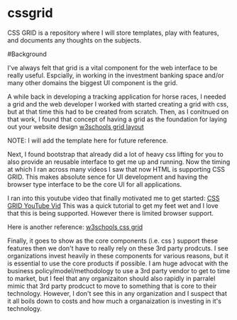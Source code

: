 # cssgrid
CSS GRID is a repository where I will store templates, play with features, and documents any thoughts on the subjects.

#Background

I've always felt that grid is a vital component for the web interface to be really useful.
Espcially, in working in the investment banking space and/or many other domains the biggest
UI component is the grid.

A while back in developing a tracking application for horse races, I needed a grid and the
web developer I worked with started creating a grid with css, but at that time this had
to be created from scratch.  Then, as I conitnued on that work, I found that concept of having
a grid as the foundation for laying out your website design [w3schools grid layout](https://www.w3schools.com/css/css_rwd_grid.asp)

NOTE: I will add the template here for future reference.

Next, I found bootstrap that already did a lot of heavy css lifting for you to also provide
an reusable interface to get me up and running.  Now the timing at which I ran across many
videos I saw that now HTML is supporting CSS GRID.  This makes absolute sence for UI development
and having the browser type interface to be the core UI for all applications.  

I ran into this youtube video that finally motivated me to get started: [CSS GRID YouTube Vid](https://www.youtube.com/watch?v=HgwCeNVPlo0)
This was a quick tutorial to get my feet wet and I love that this is being supported.
However there is limited browser support.  

Here is another reference: [w3schools css grid](https://www.w3schools.com/css/css_grid.asp)

Finally, it goes to show as the core components (i.e. css ) support these features then we
don't have to really rely on these 3rd party prodcuts.  I see organizations invest heavily
in these components for various reasons, but it is essential to use the core products if
possible.  I am huge advocat with the business policy/model/methodology to use a 3rd party
vendor to get to time to market, but I feel that any organizaiton should also rapidly in
parralel mimic that 3rd party prodcuct to move to something that is core to their technology.
However, I don't see this in any organization and I suspect that it all boils down to costs
and how much a organaization is investing in it's technology.

